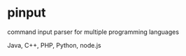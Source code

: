 pinput
======

command input parser for multiple programming languages

Java, C++, PHP, Python, node.js